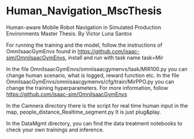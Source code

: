 # Human_Navigation_MscThesis
Human-aware Mobile Robot Navigation in Simulated Production Environments Master Thesis. By Victor Luna Santos


For running the training and the model, follow the instructions of OmniIsaacGymEnvs found in https://github.com/isaac-sim/OmniIsaacGymEnvs, install and run with task name task=Mir

In the file OmniIsaacGymEnvs/omniisaacgymenvs/task/MIR100.py you can change human scenario, what is logged, reward function etc.  In the file OmniIsaacGymEnvs/omniisaacgymenvs/cfg/train/MirPPO.py you can change the training hyperparameters. For more information, follow https://github.com/isaac-sim/OmniIsaacGymEnvs

In the Camnera directory there is the script for real time human input in the map, people_distance_Realtime_segment.py It is just plug&play.

In the DataMgmt directory, you can find the data treatment notebooks to check your own trainings and inference. 
